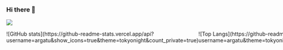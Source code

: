 ### Hi there 👋

![](https://visitor-badge.laobi.icu/badge?page_id=argatu)

<!-- ![](https://img.shields.io/github/stars/argatu?color=27A599)
![](https://img.shields.io/github/followers/argatu?color=E07A5F)
![](https://komarev.com/ghpvc/?username=argatu&label=views&color=3d405b)

[![GitHub Streak](https://github-readme-streak-stats.herokuapp.com?user=argatu&theme=dark&ring=FE7D37&currStreakLabel=FE7D37&fire=FE7D37)](https://git.io/streak-stats) -->

<div style="display: flex; justify-content: space-evenly;">
  <div markdown="1">
    ![GitHub stats](https://github-readme-stats.vercel.app/api?username=argatu&show_icons=true&theme=tokyonight&count_private=true)
  </div>
  <div markdown="1">
    ![Top Langs](https://github-readme-stats.vercel.app/api/top-langs/?username=argatu&theme=tokyonight&count_private=true&layout=compact)
  </div>
</div>
